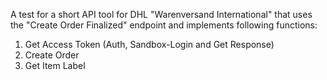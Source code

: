 A test for a  short API tool for DHL "Warenversand International" that uses the "Create Order Finalized" endpoint and implements following functions: 

1. Get Access Token (Auth, Sandbox-Login and Get Response)
2. Create Order
3. Get Item Label
